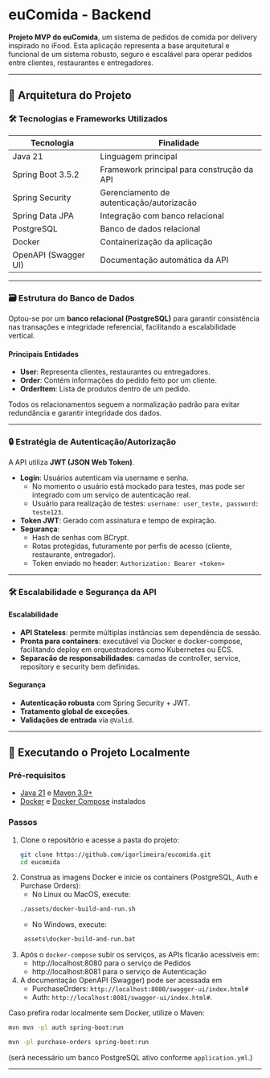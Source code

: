 # euComida - Backend

**Projeto MVP do euComida**, um sistema de pedidos de comida por delivery inspirado no iFood. Esta aplicação representa a base arquitetural e funcional de um sistema robusto, seguro e escalável para operar pedidos entre clientes, restaurantes e entregadores.

---

## 🤖 Arquitetura do Projeto

### 🛠️ Tecnologias e Frameworks Utilizados

| Tecnologia | Finalidade |
|------------|------------|
| Java 21 | Linguagem principal |
| Spring Boot 3.5.2 | Framework principal para construção da API |
| Spring Security | Gerenciamento de autenticação/autorizacão |
| Spring Data JPA | Integração com banco relacional |
| PostgreSQL | Banco de dados relacional |
| Docker | Containerização da aplicação |
| OpenAPI (Swagger UI) | Documentação automática da API |

---

### 🗃️ Estrutura do Banco de Dados

Optou-se por um **banco relacional (PostgreSQL)** para garantir consistência nas transações e integridade referencial, facilitando a escalabilidade vertical.

#### Principais Entidades

- **User**: Representa clientes, restaurantes ou entregadores.
- **Order**: Contém informações do pedido feito por um cliente.
- **OrderItem**: Lista de produtos dentro de um pedido.

Todos os relacionamentos seguem a normalização padrão para evitar redundância e garantir integridade dos dados.

---

### 🔒 Estratégia de Autenticação/Autorização

A API utiliza **JWT (JSON Web Token)**.

- **Login**: Usuários autenticam via username e senha.
  - No momento o usuário está mockado para testes, mas pode ser integrado com um serviço de autenticação real.
  - Usuário para realização de testes: `username: user_teste, password: teste123`.
- **Token JWT**: Gerado com assinatura e tempo de expiração.
- **Segurança**:
    - Hash de senhas com BCrypt.
    - Rotas protegidas, futuramente por perfis de acesso (cliente, restaurante, entregador).
    - Token enviado no header: `Authorization: Bearer <token>`

---

### 🛠️ Escalabilidade e Segurança da API

#### Escalabilidade

- **API Stateless**: permite múltiplas instâncias sem dependência de sessão.
- **Pronta para containers**: executável via Docker e docker-compose, facilitando deploy em orquestradores como Kubernetes ou ECS.
- **Separacão de responsabilidades**: camadas de controller, service, repository e security bem definidas.

#### Segurança

- **Autenticação robusta** com Spring Security + JWT.
- **Tratamento global de exceções**.
- **Validações de entrada** via `@Valid`.

---

## 🚀 Executando o Projeto Localmente

### Pré-requisitos

- [Java 21](https://adoptium.net) e [Maven 3.9+](https://maven.apache.org/)
- [Docker](https://www.docker.com/) e [Docker Compose](https://docs.docker.com/compose/) instalados

### Passos

1. Clone o repositório e acesse a pasta do projeto:
   ```bash
   git clone https://github.com/igorlimeira/eucomida.git
   cd eucomida
   ```
2. Construa as imagens Docker e inicie os containers (PostgreSQL, Auth e Purchase Orders):
    - No Linux ou MacOS, execute:
   ```bash
   ./assets/docker-build-and-run.sh
   ```
    - No Windows, execute:
   ```bash
    assets\docker-build-and-run.bat
    ```
3. Após o `docker-compose` subir os serviços, as APIs ficarão acessíveis em:
    - http://localhost:8080 para o serviço de Pedidos
    - http://localhost:8081 para o serviço de Autenticação
4. A documentação OpenAPI (Swagger) pode ser acessada em 
   - PurchaseOrders: `http://localhost:8080/swagger-ui/index.html#`
   - Auth: `http://localhost:8081/swagger-ui/index.html#`.

Caso prefira rodar localmente sem Docker, utilize o Maven:
```bash
mvn mvn -pl auth spring-boot:run
```
```bash
mvn -pl purchase-orders spring-boot:run
```
(será necessário um banco PostgreSQL ativo conforme `application.yml`.)

---
